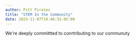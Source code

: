 ```yaml
---
author: Pitt Pirates
title: "STEM In the Community"
date: 2023-11-07T19:46:52-05:00
---
```


We're deeply committted to conrtributing to our communuty